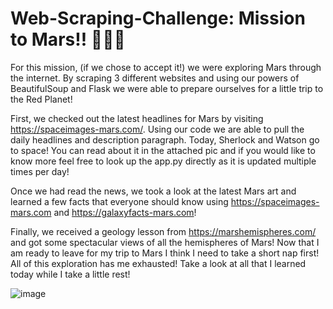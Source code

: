 # Web-Scraping-Challenge: Mission to Mars!! 👩🏻‍🚀

For this mission, (if we chose to accept it!) we were exploring Mars through the internet. By scraping 3 different websites and using our powers of BeautifulSoup and Flask we were able to prepare ourselves for a little trip to the Red Planet!

First, we checked out the latest headlines for Mars by visiting https://spaceimages-mars.com/. Using our code we are able to pull the daily headlines and description paragraph. Today, Sherlock and Watson go to space! You can read about it in the attached pic and if you would like to know more feel free to look up the app.py directly as it is updated multiple times per day!

Once we had read the news, we took a look at the latest Mars art and learned a few facts that everyone should know using https://spaceimages-mars.com and https://galaxyfacts-mars.com!

Finally, we received a geology lesson from https://marshemispheres.com/ and got some spectacular views of all the hemispheres of Mars! Now that I am ready to leave for my trip to Mars I think I need to take a short nap first! All of this exploration has me exhausted! Take a look at all that I learned today while I take a little rest!

![image](https://user-images.githubusercontent.com/83737584/132793505-f6ee3026-53d8-4232-b780-81cff5fd0b87.png)
